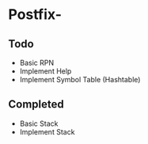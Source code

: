 # Postfix-

## Todo 

* Basic RPN
* Implement Help
* Implement Symbol Table (Hashtable)

## Completed 

* Basic Stack
* Implement Stack
